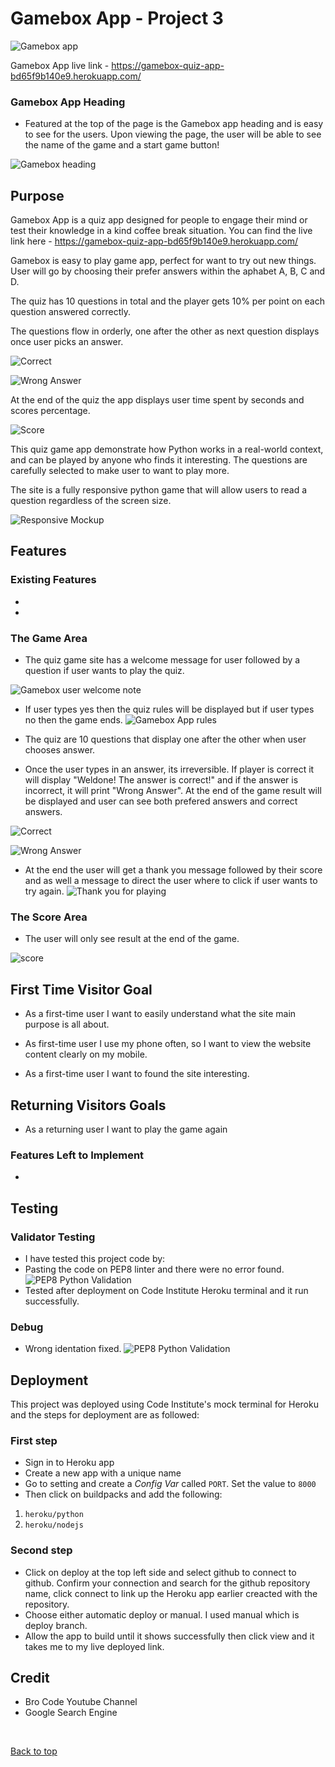 # Gamebox App - Project 3
![Gamebox app]()

Gamebox App live link - https://gamebox-quiz-app-bd65f9b140e9.herokuapp.com/

###  Gamebox App Heading

- Featured at the top of the page is the Gamebox app heading and is easy to see for the users.
Upon viewing the page, the user will be able to see the name of the game and a start game button!

![Gamebox heading](readme/gamebox-heading.png)

## Purpose
Gamebox App is a quiz app designed for people to engage their mind or test their knowledge in a kind coffee break situation. You can find the live link here - https://gamebox-quiz-app-bd65f9b140e9.herokuapp.com/

 Gamebox is easy to play game app, perfect for want to try out new things. User will go by choosing their prefer answers within the aphabet A, B, C and D.

The quiz has 10 questions in total and the player gets 10% per point on each question answered correctly.

The questions flow in orderly, one after the other as next question displays once user picks an answer.

![Correct](readme/correct.png)

![Wrong Answer](readme/incorrect.png)

At the end of the quiz the app displays user time spent by seconds and scores percentage.

![Score](readme/scores.png)

This quiz game app demonstrate how Python works in a real-world context, and can be played by anyone who finds it interesting. The questions are carefully selected to make user to want to play more.

The site is a fully responsive python game that will allow users to read a question regardless of the screen size.

![Responsive Mockup](readme/responsive.png)

## Features

### Existing Features
-
-

### The Game Area

- The quiz game site has a welcome message for user followed by a question if user wants to play the quiz.

![Gamebox user welcome note](readme/welcome.png)

- If user types yes then the quiz rules will be displayed but if user types no then the game ends.
![Gamebox App rules](readme/game-instruction.png)

- The quiz are 10 questions that display one after the other when user chooses answer.
- Once the user types in an answer, its irreversible. If player is correct it will display "Weldone! The answer is correct!" and if the answer is incorrect, it will print "Wrong Answer". At the end of the game result will be displayed and user can see both prefered answers and correct answers.

![Correct](readme/correct.png)

![Wrong Answer](readme/incorrect.png)

- At the end the user will get a thank you message followed by their score and as well a message to direct the user where to click if user wants to try again.
![Thank you for playing](readme/replay.png)

### The Score Area

- The user will only see result at the end of the game.

![score](readme/gamebox-scores.png)

## First Time Visitor Goal

- As a first-time user I want to easily understand what the site main purpose is all about.

- As first-time user I use my phone often, so I want to view the website content clearly on my mobile.

- As a first-time user I want to found the site interesting.

## Returning Visitors Goals

- As a returning user I want to play the game again

### Features Left to Implement
- 

## Testing

### Validator Testing
- I have tested this project code by:
- Pasting the code on PEP8 linter and there were no error found. ![PEP8 Python Validation](readme/validationfixed.png)
- Tested after deployment on Code Institute Heroku terminal and it run successfully.

### Debug

- Wrong identation fixed. ![PEP8 Python Validation](readme/validation.png)


## Deployment

This project was deployed using Code Institute's mock terminal for Heroku and the steps for deployment are as followed:
### First step
- Sign in to Heroku app
- Create a new app with a unique name
- Go to setting and create a _Config Var_ called `PORT`. Set the value to `8000`
- Then click on  buildpacks and add the following:
1. `heroku/python`
2. `heroku/nodejs`

### Second step
- Click on deploy at the top left side and select github to connect to github. Confirm your connection and 
  search for the github repository name, click connect to link up the Heroku app earlier creacted with the repository.
- Choose either automatic deploy or manual. I used manual which is deploy branch.
- Allow the app to build until it shows successfully then click view and it takes me to my live deployed link.

## Credit 
- Bro Code Youtube Channel
- Google Search Engine

<br>

[Back to top](#top)
